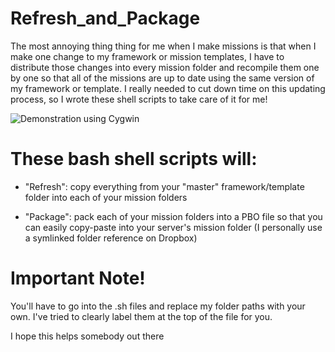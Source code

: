 Refresh_and_Package
===




The most annoying thing thing for me when I make missions is that when I make one change to my framework or mission templates, I have to distribute those changes into every mission folder and recompile them one by one so that all of the missions are up to date using the same version of my framework or template.  I really needed to cut down time on this updating process, so I wrote these shell scripts to take care of it for me!



![Demonstration using Cygwin](http://i.imgur.com/Wm8s0Sh.png)

These bash shell scripts will:
===

* "Refresh":  copy everything from your "master" framework/template folder into each of your mission folders

* "Package":  pack each of your mission folders into a PBO file so that you can easily copy-paste into your server's mission folder (I personally use a symlinked folder reference on Dropbox)



Important Note!
===

You'll have to go into the .sh files and replace my folder paths with your own.  I've tried to clearly label them at the top of the file for you.




I hope this helps somebody out there
